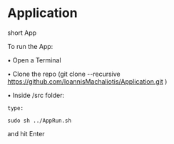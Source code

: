 # Application
short App


To run the App: 

• Open a Terminal

• Clone the repo (git clone  --recursive https://github.com/IoannisMachaliotis/Application.git )
  
• Inside /src folder: 
    
    type:
    
    sudo sh ../AppRun.sh

and hit Enter
